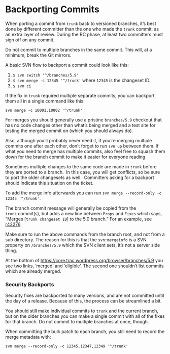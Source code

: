 # Backporting Commits

When porting a commit from `trunk` back to versioned branches, it’s best done by different committer than the one who made the `trunk` commit, as an extra layer of review. During the RC phase, at least two committers must sign off on any commit.

Do not commit to multiple branches in the same commit. This will, at a minimum, break the Git mirrors.

A basic SVN flow to backport a commit could look like this:

1.  `$ svn switch '^/branches/5.9'`
2.  `$ svn merge -c 12345 '^/trunk'` where `12345` is the changeset ID.
3.  `$ svn ci`

If the fix in `trunk` required multiple separate commits, you can backport them all in a single command like this:

`svn merge -c 10001,10002 '^/trunk'`

For merges you should generally use a pristine `branches/5.9` checkout that has no code changes other than what’s being merged and a test site for testing the merged commit on (which you should always do).

Also, although you’ll probably never need it, if you’re merging multiple commits one after each other, don’t forget to run `svn up` between them. If what you need to merge has multiple commits, also feel free to squash them down for the branch commit to make it easier for everyone reading.

Sometimes multiple changes to the same code are made in `trunk` before they are ported to a branch.  In this case, you will get conflicts, so be sure to port the older changesets as well.  Committers asking for a backport should indicate this situation on the ticket.

To add the merge info afterwards you can run `svn merge --record-only -c 12345 '^/trunk'`.

The branch commit message will generally be copied from the `trunk` commit(s), but adds a new line between `Props` and `Fixes` which says, “Merges \[`trunk changeset ID`\] to the 5.0 branch.” For an example, see [r43276](https://core.trac.wordpress.org/changeset/43276/).

Make sure to run the above commands from the branch root, and not from a sub directory. The reason for this is that the `svn:mergeinfo` is a SVN property on `/branches/5.9` which the SVN client sets, it’s not a server side thing.

At the bottom of https://core.trac.wordpress.org/browser/branches/5.9 you see two links, ‘merged’ and ‘eligible’. The second one shouldn’t list commits which are already merged.

### Security Backports

Security fixes are backported to many versions, and are not committed until the day of a release. Because of this, the process can be streamlined a bit.

You should still make individual commits to `trunk` and the current branch, but on the older branches you can make a single commit with all of the fixes for that branch. Do not commit to multiple branches at once, though.

When committing the bulk patch to each branch, you still need to record the merge metadata with:

```
svn merge --record-only -c 12345,12347,12349 '^/trunk'
```